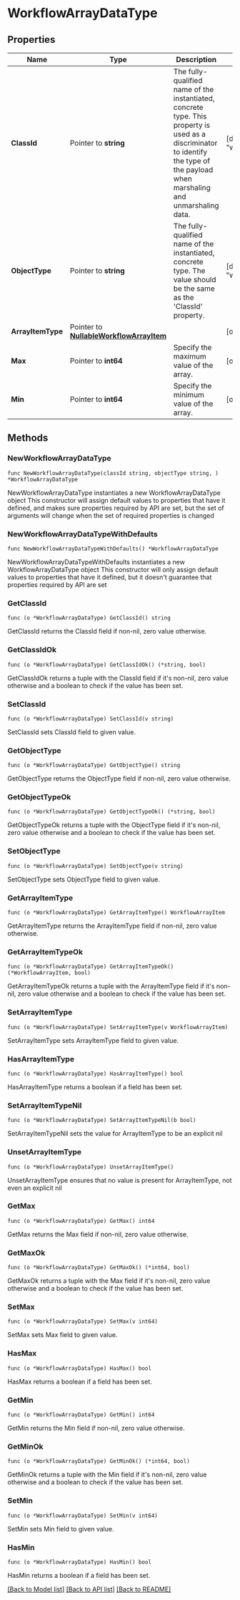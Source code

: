 # WorkflowArrayDataType

## Properties

Name | Type | Description | Notes
------------ | ------------- | ------------- | -------------
**ClassId** | Pointer to **string** | The fully-qualified name of the instantiated, concrete type. This property is used as a discriminator to identify the type of the payload when marshaling and unmarshaling data. | [default to "workflow.ArrayDataType"]
**ObjectType** | Pointer to **string** | The fully-qualified name of the instantiated, concrete type. The value should be the same as the &#39;ClassId&#39; property. | [default to "workflow.ArrayDataType"]
**ArrayItemType** | Pointer to [**NullableWorkflowArrayItem**](workflow.ArrayItem.md) |  | [optional] 
**Max** | Pointer to **int64** | Specify the maximum value of the array. | [optional] 
**Min** | Pointer to **int64** | Specify the minimum value of the array. | [optional] 

## Methods

### NewWorkflowArrayDataType

`func NewWorkflowArrayDataType(classId string, objectType string, ) *WorkflowArrayDataType`

NewWorkflowArrayDataType instantiates a new WorkflowArrayDataType object
This constructor will assign default values to properties that have it defined,
and makes sure properties required by API are set, but the set of arguments
will change when the set of required properties is changed

### NewWorkflowArrayDataTypeWithDefaults

`func NewWorkflowArrayDataTypeWithDefaults() *WorkflowArrayDataType`

NewWorkflowArrayDataTypeWithDefaults instantiates a new WorkflowArrayDataType object
This constructor will only assign default values to properties that have it defined,
but it doesn't guarantee that properties required by API are set

### GetClassId

`func (o *WorkflowArrayDataType) GetClassId() string`

GetClassId returns the ClassId field if non-nil, zero value otherwise.

### GetClassIdOk

`func (o *WorkflowArrayDataType) GetClassIdOk() (*string, bool)`

GetClassIdOk returns a tuple with the ClassId field if it's non-nil, zero value otherwise
and a boolean to check if the value has been set.

### SetClassId

`func (o *WorkflowArrayDataType) SetClassId(v string)`

SetClassId sets ClassId field to given value.


### GetObjectType

`func (o *WorkflowArrayDataType) GetObjectType() string`

GetObjectType returns the ObjectType field if non-nil, zero value otherwise.

### GetObjectTypeOk

`func (o *WorkflowArrayDataType) GetObjectTypeOk() (*string, bool)`

GetObjectTypeOk returns a tuple with the ObjectType field if it's non-nil, zero value otherwise
and a boolean to check if the value has been set.

### SetObjectType

`func (o *WorkflowArrayDataType) SetObjectType(v string)`

SetObjectType sets ObjectType field to given value.


### GetArrayItemType

`func (o *WorkflowArrayDataType) GetArrayItemType() WorkflowArrayItem`

GetArrayItemType returns the ArrayItemType field if non-nil, zero value otherwise.

### GetArrayItemTypeOk

`func (o *WorkflowArrayDataType) GetArrayItemTypeOk() (*WorkflowArrayItem, bool)`

GetArrayItemTypeOk returns a tuple with the ArrayItemType field if it's non-nil, zero value otherwise
and a boolean to check if the value has been set.

### SetArrayItemType

`func (o *WorkflowArrayDataType) SetArrayItemType(v WorkflowArrayItem)`

SetArrayItemType sets ArrayItemType field to given value.

### HasArrayItemType

`func (o *WorkflowArrayDataType) HasArrayItemType() bool`

HasArrayItemType returns a boolean if a field has been set.

### SetArrayItemTypeNil

`func (o *WorkflowArrayDataType) SetArrayItemTypeNil(b bool)`

 SetArrayItemTypeNil sets the value for ArrayItemType to be an explicit nil

### UnsetArrayItemType
`func (o *WorkflowArrayDataType) UnsetArrayItemType()`

UnsetArrayItemType ensures that no value is present for ArrayItemType, not even an explicit nil
### GetMax

`func (o *WorkflowArrayDataType) GetMax() int64`

GetMax returns the Max field if non-nil, zero value otherwise.

### GetMaxOk

`func (o *WorkflowArrayDataType) GetMaxOk() (*int64, bool)`

GetMaxOk returns a tuple with the Max field if it's non-nil, zero value otherwise
and a boolean to check if the value has been set.

### SetMax

`func (o *WorkflowArrayDataType) SetMax(v int64)`

SetMax sets Max field to given value.

### HasMax

`func (o *WorkflowArrayDataType) HasMax() bool`

HasMax returns a boolean if a field has been set.

### GetMin

`func (o *WorkflowArrayDataType) GetMin() int64`

GetMin returns the Min field if non-nil, zero value otherwise.

### GetMinOk

`func (o *WorkflowArrayDataType) GetMinOk() (*int64, bool)`

GetMinOk returns a tuple with the Min field if it's non-nil, zero value otherwise
and a boolean to check if the value has been set.

### SetMin

`func (o *WorkflowArrayDataType) SetMin(v int64)`

SetMin sets Min field to given value.

### HasMin

`func (o *WorkflowArrayDataType) HasMin() bool`

HasMin returns a boolean if a field has been set.


[[Back to Model list]](../README.md#documentation-for-models) [[Back to API list]](../README.md#documentation-for-api-endpoints) [[Back to README]](../README.md)



